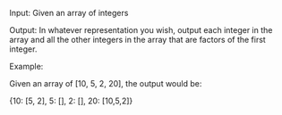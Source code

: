 Input: Given an array of integers

Output: In whatever representation you wish, output each integer in the array and all the other integers in the array that are factors of the first integer.

Example:

Given an array of [10, 5, 2, 20], the output would be:

{10: [5, 2], 5: [], 2: [], 20: [10,5,2]}
